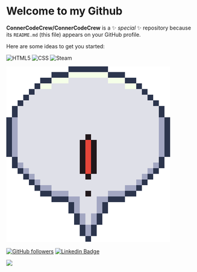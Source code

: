 # Welcome to my Github


**ConnerCodeCrew/ConnerCodeCrew** is a ✨ _special_ ✨ repository because its `README.md` (this file) appears on your GitHub profile.

Here are some ideas to get you started:


  ![HTML5](https://img.shields.io/badge/HTML-239120?style=for-the-badge&logo=html5&logoColor=white)
  ![CSS](https://img.shields.io/badge/CSS-239120?&style=for-the-badge&logo=css3&logoColor=white)
  ![Steam](https://img.shields.io/badge/Steam-000000?style=for-the-badge&logo=steam&logoColor=white)

![Steam](https://github.com/ConnerKT/ConnerKT/blob/0d3bcb007be797f177d41d7ea2f0009e6af1419f/assets/exclamationcolor.gif)

[![GitHub followers](https://img.shields.io/github/followers/ConnerKT?style=social)](https://www.github.com/ConnerCodeCrew)
[![Linkedin Badge](https://img.shields.io/badge/-CodeCrew-blue?style=flat-square&logo=Linkedin&logoColor=white&link=https://www.linkedin.com/in/ConnerKT/)](https://www.linkedin.com/in/ConnerKT/)

[<img src="https://spotify-github-profile.vercel.app/api/view?uid=epicgammie12&cover_image=true&theme=default&show_offline=false&background_color=121212&interchange=false&bar_color=53b14f&bar_color_cover=true" width="350" />](https://github.com/kittinan/spotify-github-profile)
